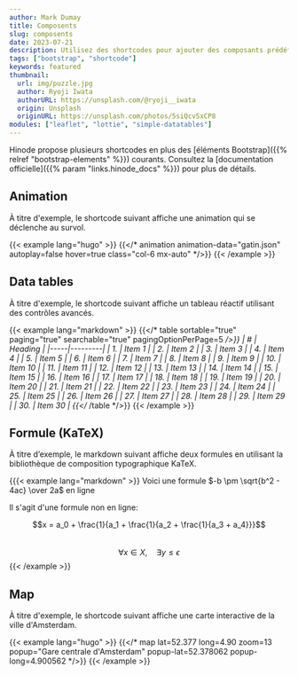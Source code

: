 ```yaml
---
author: Mark Dumay
title: Composents
slug: composents
date: 2023-07-21
description: Utilisez des shortcodes pour ajouter des composants prédéfinis alimentés par des bibliothèques externes.
tags: ["bootstrap", "shortcode"]
keywords: featured
thumbnail:
  url: img/puzzle.jpg
  author: Ryoji Iwata
  authorURL: https://unsplash.com/@ryoji__iwata
  origin: Unsplash
  originURL: https://unsplash.com/photos/5siQcvSxCP8
modules: ["leaflet", "lottie", "simple-datatables"]
---
```


Hinode propose plusieurs shortcodes en plus des [éléments Bootstrap]({{% relref "bootstrap-elements" %}}) courants. Consultez la [documentation officielle]({{% param "links.hinode_docs" %}}) pour plus de détails.

## Animation

À titre d'exemple, le shortcode suivant affiche une animation qui se déclenche au survol.

<!-- markdownlint-disable MD037 -->
{{< example lang="hugo" >}}
{{</* animation animation-data="gatin.json" autoplay=false hover=true class="col-6 mx-auto" */>}}
{{< /example >}}
<!-- markdownlint-enable MD037 -->

## Data tables

À titre d'exemple, le shortcode suivant affiche un tableau réactif utilisant des contrôles avancés.

<!-- markdownlint-disable MD037 MD058 -->
{{< example lang="markdown" >}}
{{</* table sortable="true" paging="true" searchable="true" pagingOptionPerPage=5 */>}}
|  #  | Heading |
|-----|---------|
|  1. | Item 1  |
|  2. | Item 2  |
|  3. | Item 3  |
|  4. | Item 4  |
|  5. | Item 5  |
|  6. | Item 6  |
|  7. | Item 7  |
|  8. | Item 8  |
|  9. | Item 9  |
| 10. | Item 10  |
| 11. | Item 11  |
| 12. | Item 12  |
| 13. | Item 13  |
| 14. | Item 14  |
| 15. | Item 15  |
| 16. | Item 16  |
| 17. | Item 17  |
| 18. | Item 18  |
| 19. | Item 19  |
| 20. | Item 20  |
| 21. | Item 21  |
| 22. | Item 22  |
| 23. | Item 23  |
| 24. | Item 24  |
| 25. | Item 25  |
| 26. | Item 26  |
| 27. | Item 27  |
| 28. | Item 28  |
| 29. | Item 29  |
| 30. | Item 30  |
{{</* /table */>}}
{{< /example >}}
<!-- markdownlint-enable MD037 -->

## Formule (KaTeX)

À titre d’exemple, le markdown suivant affiche deux formules en utilisant la bibliothèque de composition typographique KaTeX.

{{{< example lang="markdown" >}}
Voici une formule $-b \pm \sqrt{b^2 - 4ac} \over 2a$ en ligne

Il s'agit d'une formule non en ligne:

$$x = a_0 + \frac{1}{a_1 + \frac{1}{a_2 + \frac{1}{a_3 + a_4}}}$$  
$$\forall x \in X, \quad \exists y \leq \epsilon$$
{{< /example >}}

## Map

À titre d'exemple, le shortcode suivant affiche une carte interactive de la ville d'Amsterdam.

<!-- markdownlint-disable MD037 -->
{{< example lang="hugo" >}}
{{</* map lat=52.377 long=4.90 zoom=13 popup="Gare centrale d'Amsterdam" popup-lat=52.378062 popup-long=4.900562 */>}}
{{< /example >}}
<!-- markdownlint-enable MD037 -->
